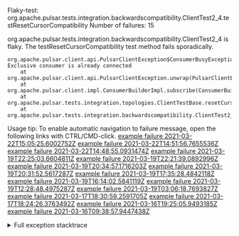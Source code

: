         
Flaky-test: org.apache.pulsar.tests.integration.backwardscompatibility.ClientTest2_4.testResetCursorCompatibility
Number of failures: 15

org.apache.pulsar.tests.integration.backwardscompatibility.ClientTest2_4 is flaky. The testResetCursorCompatibility test method fails sporadically.

```
org.apache.pulsar.client.api.PulsarClientException$ConsumerBusyException: Exclusive consumer is already connected
	at org.apache.pulsar.client.api.PulsarClientException.unwrap(PulsarClientException.java:991)
	at org.apache.pulsar.client.impl.ConsumerBuilderImpl.subscribe(ConsumerBuilderImpl.java:102)
	at org.apache.pulsar.tests.integration.topologies.ClientTestBase.resetCursorCompatibility(ClientTestBase.java:70)
	at org.apache.pulsar.tests.integration.backwardscompatibility.ClientTest2_4.testResetCursorCompatibility(ClientTest2_4.java:32)
```

Usage tip: To enable automatic navigation to failure message, open the following links with CTRL/CMD-click.
[example failure 2021-03-22T15:05:25.6002752Z](https://github.com/apache/pulsar/runs/2166599722?check_suite_focus=true#step:12:6103)
[example failure 2021-03-22T14:51:56.7655536Z](https://github.com/apache/pulsar/runs/2166172714?check_suite_focus=true#step:12:17753)
[example failure 2021-03-22T14:48:55.0931474Z](https://github.com/apache/pulsar/runs/2166172714?check_suite_focus=true#step:12:11778)
[example failure 2021-03-19T22:25:03.6604811Z](https://github.com/apache/pulsar/runs/2152159431?check_suite_focus=true#step:13:17770)
[example failure 2021-03-19T22:21:39.0892996Z](https://github.com/apache/pulsar/runs/2152159431?check_suite_focus=true#step:13:11792)
[example failure 2021-03-19T20:34:57.1716203Z](https://github.com/apache/pulsar/runs/2151449597?check_suite_focus=true#step:13:12070)
[example failure 2021-03-19T20:31:52.5617287Z](https://github.com/apache/pulsar/runs/2151449597?check_suite_focus=true#step:13:6102)
[example failure 2021-03-19T17:35:28.4842118Z](https://github.com/apache/pulsar/runs/2150254175?check_suite_focus=true#step:13:11796)
[example failure 2021-03-19T16:14:02.5841119Z](https://github.com/apache/pulsar/runs/2148867318?check_suite_focus=true#step:12:6105)
[example failure 2021-03-19T12:28:48.4975287Z](https://github.com/apache/pulsar/runs/2146893914?check_suite_focus=true#step:12:6110)
[example failure 2021-03-19T03:06:18.7693827Z](https://github.com/apache/pulsar/runs/2144995169?check_suite_focus=true#step:13:5812)
[example failure 2021-03-17T18:30:59.2591705Z](https://github.com/apache/pulsar/runs/2133025287?check_suite_focus=true#step:13:17508)
[example failure 2021-03-17T18:24:26.3763492Z](https://github.com/apache/pulsar/runs/2133025287?check_suite_focus=true#step:13:6102)
[example failure 2021-03-16T19:25:05.9493185Z](https://github.com/apache/pulsar/runs/2122021073?check_suite_focus=true#step:13:18025)
[example failure 2021-03-16T09:38:57.9447438Z](https://github.com/apache/pulsar/runs/2119427201?check_suite_focus=true#step:13:6092)


<details>
<summary>Full exception stacktrace</summary>
<code><pre>
org.apache.pulsar.client.api.PulsarClientException$ConsumerBusyException: Exclusive consumer is already connected
	at org.apache.pulsar.client.api.PulsarClientException.unwrap(PulsarClientException.java:991)
	at org.apache.pulsar.client.impl.ConsumerBuilderImpl.subscribe(ConsumerBuilderImpl.java:102)
	at org.apache.pulsar.tests.integration.topologies.ClientTestBase.resetCursorCompatibility(ClientTestBase.java:70)
	at org.apache.pulsar.tests.integration.backwardscompatibility.ClientTest2_4.testResetCursorCompatibility(ClientTest2_4.java:32)
	at sun.reflect.NativeMethodAccessorImpl.invoke0(Native Method)
	at sun.reflect.NativeMethodAccessorImpl.invoke(NativeMethodAccessorImpl.java:62)
	at sun.reflect.DelegatingMethodAccessorImpl.invoke(DelegatingMethodAccessorImpl.java:43)
	at java.lang.reflect.Method.invoke(Method.java:498)
	at org.testng.internal.MethodInvocationHelper.invokeMethod(MethodInvocationHelper.java:132)
	at org.testng.internal.InvokeMethodRunnable.runOne(InvokeMethodRunnable.java:45)
	at org.testng.internal.InvokeMethodRunnable.call(InvokeMethodRunnable.java:73)
	at org.testng.internal.InvokeMethodRunnable.call(InvokeMethodRunnable.java:11)
	at java.util.concurrent.FutureTask.run(FutureTask.java:266)
	at java.util.concurrent.ThreadPoolExecutor.runWorker(ThreadPoolExecutor.java:1149)
	at java.util.concurrent.ThreadPoolExecutor$Worker.run(ThreadPoolExecutor.java:624)
	at java.lang.Thread.run(Thread.java:748)

</pre></code>
</details>

